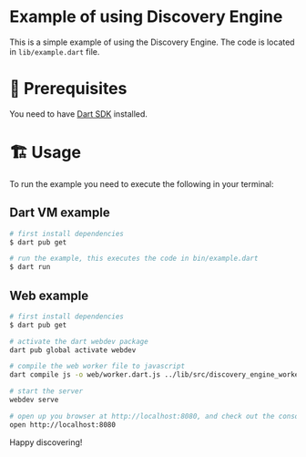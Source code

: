 Example of using Discovery Engine
=================================

This is a simple example of using the Discovery Engine. The code is located in `lib/example.dart` file.

# 📌 Prerequisites
You need to have [Dart SDK](https://dart.dev/tools/sdk) installed.

# 🏗 Usage

To run the example you need to execute the following in your terminal:

## Dart VM example

```sh
# first install dependencies
$ dart pub get

# run the example, this executes the code in bin/example.dart
$ dart run
```

## Web example

```sh
# first install dependencies
$ dart pub get

# activate the dart webdev package
dart pub global activate webdev

# compile the web worker file to javascript
dart compile js -o web/worker.dart.js ../lib/src/discovery_engine_worker.dart

# start the server
webdev serve

# open up you browser at http://localhost:8080, and check out the console
open http://localhost:8080
```

Happy discovering!
